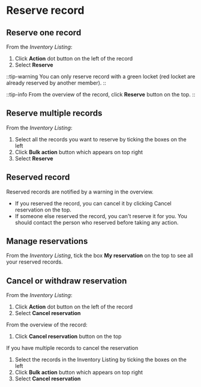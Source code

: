 # Reserve record

## Reserve one record

From the *Inventory Listing*:

1. Click **Action** dot button on the left of the record
2. Select **Reserve**

::tip-warning
You can only reserve record with a green locket (red locket are already reserved by another member).
::

::tip-info
From the overview of the record, click **Reserve** button on the top.
::

## Reserve multiple records

From the *Inventory Listing*:

1. Select all the records you want to reserve by ticking the boxes on the left
2. Click **Bulk action** button which appears on top right
3. Select **Reserve**

## Reserved record

Reserved records are notified by a warning in the overview.

* If you reserved the record, you can cancel it by clicking Cancel reservation on the top.
* If someone else reserved the record, you can't reserve it for you. You should contact the person who reserved before taking any action.

## Manage reservations

From the *Inventory Listing*, tick the box **My reservation** on the top to see all your reserved records.

## Cancel or withdraw reservation

From the *Inventory Listing*:

1. Click **Action** dot button on the left of the record
2. Select **Cancel reservation**

From the overview of the record:

1. Click **Cancel reservation** button on the top

If you have multiple records to cancel the reservation

1. Select the records in the Inventory Listing by ticking the boxes on the left
2. Click **Bulk action** button which appears on top right
3. Select **Cancel reservation**
